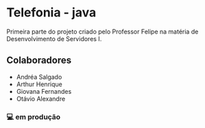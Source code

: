 # Telefonia - java

Primeira parte do projeto criado pelo Professor Felipe na matéria de Desenvolvimento de Servidores I.

## Colaboradores 

- Andréa Salgado
- Arthur Henrique
- Giovana Fernandes
- Otávio Alexandre

### :computer: em produção
